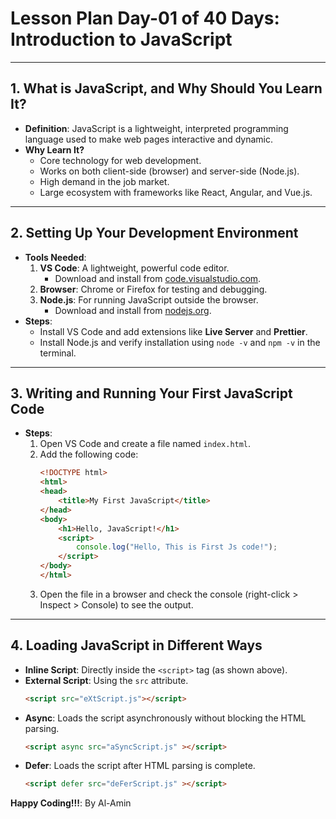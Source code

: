 # **Lesson Plan Day-01 of 40 Days: Introduction to JavaScript**

---

## **1. What is JavaScript, and Why Should You Learn It?**
- **Definition**: JavaScript is a lightweight, interpreted programming language used to make web pages interactive and dynamic.
- **Why Learn It?**
  - Core technology for web development.
  - Works on both client-side (browser) and server-side (Node.js).
  - High demand in the job market.
  - Large ecosystem with frameworks like React, Angular, and Vue.js.

---

## **2. Setting Up Your Development Environment**
- **Tools Needed**:
  1. **VS Code**: A lightweight, powerful code editor.
     - Download and install from [code.visualstudio.com](https://code.visualstudio.com/).
  2. **Browser**: Chrome or Firefox for testing and debugging.
  3. **Node.js**: For running JavaScript outside the browser.
     - Download and install from [nodejs.org](https://nodejs.org/).
- **Steps**:
  - Install VS Code and add extensions like **Live Server** and **Prettier**.
  - Install Node.js and verify installation using `node -v` and `npm -v` in the terminal.

---

## **3. Writing and Running Your First JavaScript Code**
- **Steps**:
  1. Open VS Code and create a file named `index.html`.
  2. Add the following code:
     ```html
     <!DOCTYPE html>
     <html>
     <head>
         <title>My First JavaScript</title>
     </head>
     <body>
         <h1>Hello, JavaScript!</h1>
         <script>
             console.log("Hello, This is First Js code!");
         </script>
     </body>
     </html>
     ```
  3. Open the file in a browser and check the console (right-click > Inspect > Console) to see the output.

---

## **4. Loading JavaScript in Different Ways**
- **Inline Script**: Directly inside the `<script>` tag (as shown above).
- **External Script**: Using the `src` attribute.
  ```html
  <script src="eXtScript.js"></script>

- **Async**: Loads the script asynchronously without blocking the HTML parsing.
    ```html
    <script async src="aSyncScript.js" ></script>


- **Defer**: Loads the script after HTML parsing is complete.
    ```html
    <script defer src="deFerScript.js" ></script>

**Happy Coding!!!**: By Al-Amin
